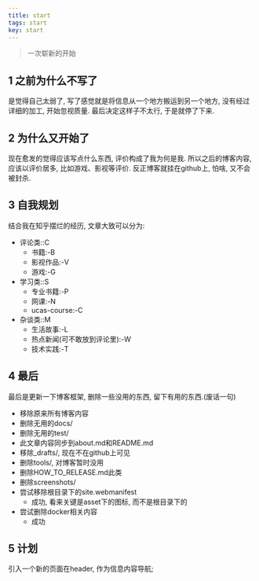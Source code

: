```yaml
---
title: start
tags: start
key: start
---
```


> 一次崭新的开始

<!--more-->


## 1 之前为什么不写了

是觉得自己太弱了, 写了感觉就是将信息从一个地方搬运到另一个地方, 没有经过详细的加工, 开始忽视质量.
最后决定这样子不太行, 于是就停了下来.

## 2 为什么又开始了

现在愈发的觉得应该写点什么东西, 评价构成了我为何是我. 
所以之后的博客内容, 应该以评价居多, 比如游戏、影视等评价.
反正博客就挂在github上, 怕啥, 又不会被封杀.

## 3 自我规划

结合我在知乎摆烂的经历, 文章大致可以分为:

- 评论类::C
  - 书籍:-B
  - 影视作品:-V
  - 游戏:-G
- 学习类::S
  - 专业书籍:-P
  - 网课:-N
  - ucas-course:-C
- 杂谈类::M
  - 生活故事:-L
  - 热点新闻(可不敢放到评论里):-W
  - 技术实践:-T

## 4 最后

最后是更新一下博客框架, 删除一些没用的东西, 留下有用的东西.(废话一句)

- 移除原来所有博客内容
- 删除无用的docs/
- 删除无用的test/
- 此文章内容同步到about.md和README.md
- 移除_drafts/, 现在不在github上可见
- 删除tools/, 对博客暂时没用
- 删除HOW_TO_RELEASE.md此类
- 删除screenshots/
- 尝试移除根目录下的site.webmanifest
  - 成功, 看来关键是asset下的图标, 而不是根目录下的
- 尝试删除docker相关内容
  - 成功

## 5 计划

引入一个新的页面在header, 作为信息内容导航;